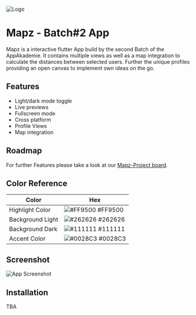
![Logo](https://i.ibb.co/w4h6HKR/Group-58.png)


# Mapz - Batch#2 App

Mapz is a interactive flutter App build by the second Batch of the AppAkademie. It contains multiple views as well as a map integration to calculate the distances between selected users. Further the unique profiles providing an open canvas to implement own ideas on the go. 


## Features

- Light/dark mode toggle
- Live previews
- Fullscreen mode
- Cross platform
- Profile Views
- Map integration


## Roadmap

For further Features please take a look at our [Mapz-Project board](https://github.com/users/MoritzAppAkademie/projects/1).


## Color Reference

| Color             | Hex                                                                |
| ----------------- | ------------------------------------------------------------------ |
| Highlight Color | ![#FF9500](https://via.placeholder.com/10/FF9500?text=+) #FF9500 |
| Background Light| ![#262626](https://via.placeholder.com/10/262626?text=+) #262626 |
| Background Dark | ![#111111](https://via.placeholder.com/10/111111?text=+) #111111 |
| Accent Color| ![#0028C3](https://via.placeholder.com/10/0028C3?text=+) #0028C3 |


## Screenshot

![App Screenshot](https://i.ibb.co/Hdcb7J3/Group-57.png)


## Installation

TBA
```
    
